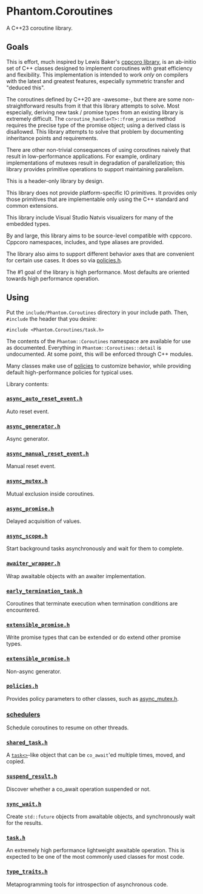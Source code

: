# Phantom.Coroutines

A C++23 coroutine library.

## Goals 

This is effort, much inspired by Lewis Baker's [cppcoro library](https://github.com/lewissbaker/cppcoro), is an ab-initio
set of C++ classes designed to implement coroutines with great efficiency and
flexibility.  This implementation is intended to work _only_ on compilers
with the latest and greatest features, especially symmetric transfer and "deduced this".

The coroutines defined by C++20 are -awesome-, but there are some non-straightforward
results from it that this library attempts to solve.  Most especially, deriving
new task / promise types from an existing library is extremely difficult.  The
```coroutine_handle<T>::from_promise``` method requires the precise type of the
promise object; using a derived class is disallowed.  This library attempts
to solve that problem by documenting inheritance points and requirements.

There are other non-trivial consequences of using coroutines
naively that result in low-performance applications.  For example, ordinary implementations
of mutexes result in degradation of parallelization; this library provides primitive operations
to support maintaining parallelism.

This is a header-only library by design.  

This library does not provide platform-specific IO primitives.  It provides only those
primitives that are implementable only using the C++ standard and common extensions.

This library include Visual Studio Natvis visualizers for many of the embedded types.

By and large, this library aims to be source-level compatible with cppcoro.  Cppcoro namespaces,
includes, and type aliases are provided.

The library also aims to support different behavior axes that are convenient for certain use cases.
It does so via [policies.h](Documentation/policies.md).

The #1 goal of the library is high performance. Most defaults are oriented towards
high performance operation. 

## Using 

Put the ```include/Phantom.Coroutines``` directory in your include path.  Then, 
```#include``` the header that you desire:

```
#include <Phantom.Coroutines/task.h>
```

The contents of the ```Phantom::Coroutines``` namespace are available for use as documented.  Everything
in ```Phantom::Coroutines::detail``` is undocumented.  At some point, this will be
enforced through C++ modules.

Many classes make use of [policies](Documentation/policies.md) to customize behavior, while providing
default high-performance policies for typical uses. 

Library contents:

### [```async_auto_reset_event.h```](Documentation/async_auto_reset_event.md)

Auto reset event.

### [```async_generator.h```](Documentation/async_generator.md)

Async generator.

### [```async_manual_reset_event.h```](Documentation/async_manual_reset_event.md)

Manual reset event.

### [```async_mutex.h```](Documentation/async_mutex.md)
   
Mutual exclusion inside coroutines.

### [```async_promise.h```](Documentation/async_promise.md)
   
Delayed acquisition of values.

### [```async_scope.h```](Documentation/async_scope.md)
   
Start background tasks asynchronously and wait for them to complete.

### [```awaiter_wrapper.h```](Documentation/awaiter_wrapper.md)
   
Wrap awaitable objects with an awaiter implementation.

### [```early_termination_task.h```](Documentation/early_termination_task.md)
   
Coroutines that terminate execution when termination conditions are encountered.

### [```extensible_promise.h```](Documentation/extensible_promise.md)
   
Write promise types that can be extended or do extend other promise types.

### [```extensible_promise.h```](Documentation/generator.md)
   
Non-async generator.

### [```policies.h```](Documentation/policies.md)

Provides policy parameters to other classes, such as [async_mutex.h](Documentation/async_mutex.md). 

### [schedulers](Documentation/schedulers.md)

Schedule coroutines to resume on other threads.

### [```shared_task.h```](Documentation/shared_task.md)

A [```task<>```](Documentation/task.md)-like object that can be ```co_await```'ed
multiple times, moved, and copied.

### [```suspend_result.h```](Documentation/suspend_result.md)

Discover whether a co_await operation suspended or not.

### [```sync_wait.h```](Documentation/sync_wait.md)

Create ```std::future``` objects from awaitable objects, and synchronously
wait for the results.

### [```task.h```](Documentation/task.md)

An extremely high performance lightweight awaitable operation.  This is expected
to be one of the most commonly used classes for most code.

### [```type_traits.h```](Documentation/type_traits.md)

Metaprogramming tools for introspection of asynchronous code.

